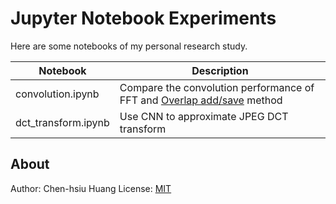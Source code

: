 # Jupyter Notebook Experiments

Here are some notebooks of my personal research study.

| Notebook | Description | 
|----------|----------------|
| convolution.ipynb | Compare the convolution performance of FFT and [Overlap add/save](https://www.slideshare.net/GourabGhosh4/overlap-add-overlap-savedigital-signal-processing) method | 
| dct_transform.ipynb | Use CNN to approximate JPEG DCT transform | 

## About
Author: Chen-hsiu Huang
License: [MIT](https://en.wikipedia.org/wiki/MIT_License)

